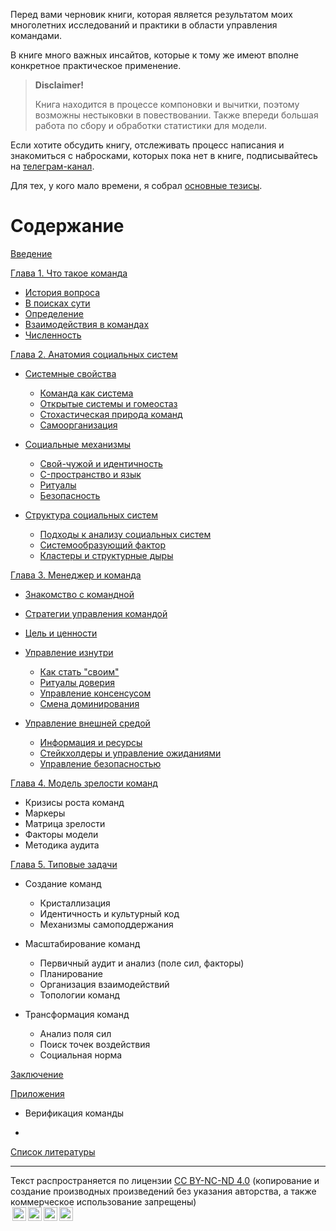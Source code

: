 Перед вами черновик книги, которая является результатом моих многолетних исследований и практики в области управления командами.

В книге много важных инсайтов, которые к тому же имеют вполне конкретное практическое применение.

> **Disclaimer!**
> 
> Книга находится в процессе компоновки и вычитки, поэтому возможны нестыковки в повествовании. Также впереди большая работа по сбору и обработки статистики для модели.

Если хотите обсудить книгу, отслеживать процесс написания и знакомиться с набросками, которых пока нет в книге, подписывайтесь на [телеграм-канал](https://t.me/teamdevelopment).

Для тех, у кого мало времени, я собрал [основные тезисы](abstract.md).

<!-- К методике аудита и анализа я тоже старался подходить научно, но качество модели еще предстоит повышать, а для этого нужна статистика. Поэтому приглашаю поучаствовать в исследованиях моих исследованиях. (ссылки будут позже) -->

# Содержание

[Введение](0.intro.md)

[Глава 1. Что такое команда](01.chapter1.md)

- [История вопроса](01.chapter1.md#история-вопроса)
- [В поисках сути](01.chapter1.md#В-поисках-сути)
- [Определение](01.chapter1.md#определение)
- [Взаимодействия в командах](01.chapter1.md#Взаимодействия-в-командах)
- [Численность](01.chapter1.md#численность)

[Глава 2. Анатомия социальных систем](02.chapter2.md)

- [Системные свойства](02.chapter2.md#системные-свойства)
  
  - [Команда как система](02.chapter2.md#Команда-Как-Система)
  - [Открытые системы и гомеостаз](02.chapter2.md#Открытые-системы-и-гомеостаз)
  - [Стохастическая природа команд](02.chapter2.md#Стохастическая-природа-команд)
  - [Самоорганизация](02.chapter2.md#Самоорганизация)

- [Социальные механизмы](02.chapter2.md#Социальные-Механизмы)
  
  - [Свой-чужой и идентичность](02.chapter2.md#Свой-чужой-и-идентичность)
  - [C-пространство и язык](02.chapter2.md#C-пространство-и-язык)
  - [Ритуалы](02.chapter2.md#Ритуалы)
  - [Безопасность](02.chapter2.md#Безопасность)

- [Структура социальных систем](02.chapter2.md#Структура-социальных-систем)
  
  - [Подходы к анализу социальных систем](02.chapter2.md#Подходы-к-анализу-социальных-систем)
  - [Системообразующий фактор](02.chapter2.md#Системообразующий-фактор)
  - [Кластеры и структурные дыры](02.chapter2.md#Кластеры-и-структурные-дыры)

[Глава 3. Менеджер и команда](03.chapter3.md)

- [Знакомство с командной](03.chapter3.md#Знакомство-c-командной)

- [Стратегии управления командой](03.chapter3.md#Стратегии-управления-командой)

- [Цель и ценности](03.chapter3.md#Цель-и-ценности)

- [Управление изнутри](03.chapter3.md#Управление-изнутри)
  
  - [Как стать "своим"](03.chapter3.md#Как-стать-своим)
  - [Ритуалы доверия](03.chapter3.md#Ритуалы-доверия)
  - [Управление консенсусом](03.chapter3.md#Управление-консенсусом)
  - [Смена доминирования](03.chapter3.md#Смена-доминирования)

- [Управление внешней средой](03.chapter3.md#Управление-внешней-средой)
  
  - [Информация и ресурсы](03.chapter3.md#информация-и-ресурсы)
  - [Стейкхолдеры и управление ожиданиями](03.chapter3.md#стейкхолдеры-и-управление-ожиданиями)
  - [Управление безопасностью](03.chapter3.md#управление-безопасностью)

[Глава 4. Модель зрелости команд](04.chapter4.md)

- Кризисы роста команд
- Маркеры
- Матрица зрелости
- Факторы модели
- Методика аудита

[Глава 5. Типовые задачи](05.chapter5.md)

- Создание команд
  
  - Кристаллизация
  - Идентичность и культурный код
  - Механизмы самоподдержания

- Масштабирование команд
  
  - Первичный аудит и анализ (поле сил, факторы)
  - Планирование
  - Организация взаимодействий
  - Топологии команд

- Трансформация команд
  
  - Анализ поля сил
  - Поиск точек воздействия
  - Социальная норма

[Заключение](conclusion.md)

[Приложения]()

- Верификация команды

- 

[Список литературы](references.md)

---

<p xmlns:cc="http://creativecommons.org/ns#" xmlns:dct="http://purl.org/dc/terms/">Текст распространяется по лицензии <a href="https://creativecommons.org/licenses/by-nc-nd/4.0/?ref=chooser-v1" target="_blank" rel="license noopener noreferrer" style="display:inline-block;">CC BY-NC-ND 4.0</a> (копирование и создание производных произведений без указания авторства, а также коммерческое использование запрещены)<br/><a href="https://creativecommons.org/licenses/by-nc-nd/4.0/?ref=chooser-v1" target="_blank" rel="license noopener noreferrer" style="display:inline-block;"><img style="height:22px!important;margin-left:3px;vertical-align:text-bottom;" src="https://mirrors.creativecommons.org/presskit/icons/cc.svg?ref=chooser-v1" alt=""><img style="height:22px!important;margin-left:3px;vertical-align:text-bottom;" src="https://mirrors.creativecommons.org/presskit/icons/by.svg?ref=chooser-v1" alt=""><img style="height:22px!important;margin-left:3px;vertical-align:text-bottom;" src="https://mirrors.creativecommons.org/presskit/icons/nc.svg?ref=chooser-v1" alt=""><img style="height:22px!important;margin-left:3px;vertical-align:text-bottom;" src="https://mirrors.creativecommons.org/presskit/icons/nd.svg?ref=chooser-v1" alt=""></a></p>
